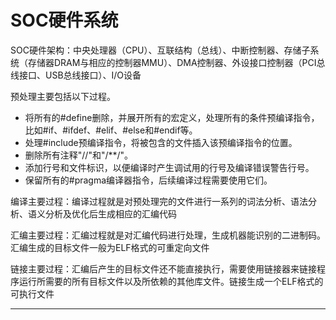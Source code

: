 # SOC硬件系统

SOC硬件架构：中央处理器（CPU）、互联结构（总线）、中断控制器、存储子系统（存储器DRAM与相应的控制器MMU）、DMA控制器、外设接口控制器（PCI总线接口、USB总线接口）、I/O设备

预处理主要包括以下过程。 

* 将所有的#define删除，并展开所有的宏定义，处理所有的条件预编译指令，比如#if、#ifdef、#elif、#else和#endif等。 
* 处理#include预编译指令，将被包含的文件插入该预编译指令的位置。 
* 删除所有注释"//"和"/**/"。
* 添加行号和文件标识，以便编译时产生调试用的行号及编译错误警告行号。 
* 保留所有的#pragma编译器指令，后续编译过程需要使用它们。

编译主要过程：编译过程就是对预处理完的文件进行一系列的词法分析、语法分析、语义分析及优化后生成相应的汇编代码

汇编主要过程：汇编过程就是对汇编代码进行处理，生成机器能识别的二进制码。汇编生成的目标文件一般为ELF格式的可重定向文件

链接主要过程：汇编后产生的目标文件还不能直接执行，需要使用链接器来链接程序运行所需要的所有目标文件以及所依赖的其他库文件。链接生成一个ELF格式的可执行文件

----

